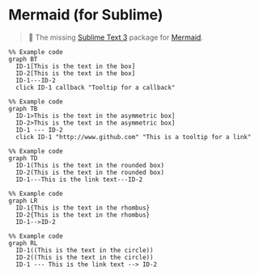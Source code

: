 # Mermaid (for Sublime)

> :tropical_fish: The missing [Sublime Text 3][] package for [Mermaid][].

```mermaid
%% Example code
graph BT
  ID-1[This is the text in the box]
  ID-2[This is the text in the box]
  ID-1---ID-2
  click ID-1 callback "Tooltip for a callback"

%% Example code
graph TB
  ID-1>This is the text in the asymmetric box]
  ID-2>This is the text in the asymmetric box]
  ID-1 --- ID-2
  click ID-1 "http://www.github.com" "This is a tooltip for a link"

%% Example code
graph TD
  ID-1(This is the text in the rounded box)
  ID-2(This is the text in the rounded box)
  ID-1---This is the link text---ID-2

%% Example code
graph LR
  ID-1{This is the text in the rhombus}
  ID-2{This is the text in the rhombus}
  ID-1-->ID-2

%% Example code
graph RL
  ID-1((This is the text in the circle))
  ID-2((This is the text in the circle))
  ID-1 --- This is the link text --> ID-2
```

[Sublime Text 3]: http://www.sublimetext.com
[Mermaid]: http://knsv.github.io/mermaid
